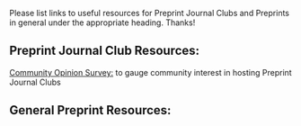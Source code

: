 Please list links to useful resources for Preprint Journal Clubs and Preprints in general under the appropriate heading. Thanks!

## Preprint Journal Club Resources:

[Community Opinion Survey:](https://docs.google.com/forms/d/1SQbmUUaMiBUbCNvq1UeXYNVljIftOcA-W1qGF_cr6Pc/edit) to gauge community interest in hosting Preprint Journal Clubs



## General Preprint Resources:

